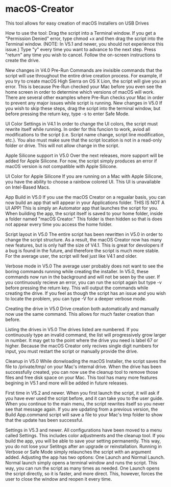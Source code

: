 # macOS-Creator
This tool allows for easy creation of macOS Installers on USB Drives

How to use the tool:
Drag the script into a Terminal window.
If you get a "Permission Denied" error, type chmod +x and then drag the script into the Terminal window.
(NOTE: In V5.1 and newer, you should not experience this issue.)
Type "y" every time you want to advance to the next step.
Press "return" any time you wish to cancel.
Follow the on-screen instructions to create the drive.

New changes in V4.0
Pre-Run Commands are invisible commands that the script will use throughout the entire drive creation process.
For example, if you try to create macOS High Sierra on OS X Lion, the script will give you an error.
This is because Pre-Run checked your Mac before you even see the home screen in order to determine which versions of macOS will work.
There are several other examples where Pre-Run checks your Mac in order to prevent any major issues while script is running.
New changes in V5.0
If you wish to skip these steps, drag the script into the terminal window, but before pressing the return key, type -s to enter Safe Mode.

UI Color Settings in V4.1
In order to change the UI colors, the script must rewrite itself while running. In order for this funcion to work, aviod all modifications to the script (i.e. Script name change, script line modification, etc.). You also must make sure that the script location is not in a read-only folder or drive. This will not allow change in the script.

Apple Silicone support in V5.0
Over the next releases, more support will be added for Apple Silicone. For now, the script simply produces an error if macOS version is not compatible with Apple Silicone.

UI Color for Apple Silicone
If you are running on a Mac with Apple Silicone, you have the ability to choose a rainbow colored UI. This UI is unavailable on Intel-Based Macs.

App Build in V5.0
If you use the macOS Creator on a regualar basis, you can now build an app that will appear in your Applications folder. THIS IS NOT A UI APP! This is simply an Automator app that launches the script for you. When building the app, the script itself is saved to your home folder, inside a folder named "macOS Creator." This folder is then hidden so that is does not appear every time you access the home folder.

Script layout in V5.0
The entire script has been rewritten in V5.0 in order to change the script structure. As a result, the macOS Creator now has many new features, but is only half the size of V4.1. This is great for devolopers if a bug is found in the future, and therefore the script is much more stable. For the average user, the script will feel just like V4.1 and older.

Verbose mode in V5.0
The average user probably does not want to see the boring commands running while creating the installer. In V5.0, these commands now run in the background and will not be seen by the user. If you continuously recieve an error, you can run the script again but type -v before pressing the return key. This will output the commands while creating the drive. If you feel as though the script has an issue and you wish to locate the problem, you can type -V for a deeper verbose mode.

Creating the drive in V5.0
Drive creation both automatically and manually now use the same command. This allows for much faster creation than before.

Listing the drives in V5.0
The drives listed are numbered. If you continuously type an invalid command, the list will progressively grow larger in number. It may get to the point where the drive you need is label 67 or higher. Because the macOS Creator only recives single digit numbers for input, you must restart the script or manually provide the drive.

Cleanup in V5.0
While donwloading the macOS Installer, the script saves the file to /private/tmp/ on your Mac's internal drive. When the drive has been successfully created, you can now use the cleanup tool to remove those files and free disk space on your Mac. This tool has many more features begining in V5.1 and more will be added in future releases.

First time in V5.2 and newer.
When you first launch the script, it will ask if you have ever used the script before, and it can take you to the user guide. When you continue to the main menu, the script rewrites itself so you never see that message again. If you are updating from a previous version, the Build App.command script will save a file to your Mac's tmp folder to show that the update has been successful.

Settings in V5.3 and newer.
All configurations have been moved to a menu called Settings. This includes color adjustments and the cleanup tool. If you build the app, you will be able to save your setting permanently. This way, you do not lose your Setitngs after an upgrade or reinstallation. Running in Verbose or Safe Mode simply relaunches the script with an argument added. Adjusting the app has two options: One Launch and Normal Launch. Normal launch simply opens a terminal window and runs the script. This way, you can run the script as many times as needed. One Launch opens the script directly, so it is faster, and more direct. This, however, forces the user to close the window and reopen it every time.
